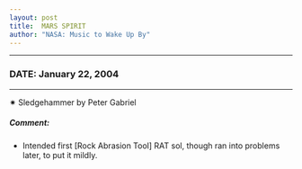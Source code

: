 ```yaml
---
layout: post
title:  MARS SPIRIT
author: "NASA: Music to Wake Up By"
---
```


----
### DATE: January 22, 2004
----
✷ Sledgehammer by Peter Gabriel

##### Comment:
* Intended first [Rock Abrasion Tool] RAT sol, though ran into problems later, to put it mildly.
